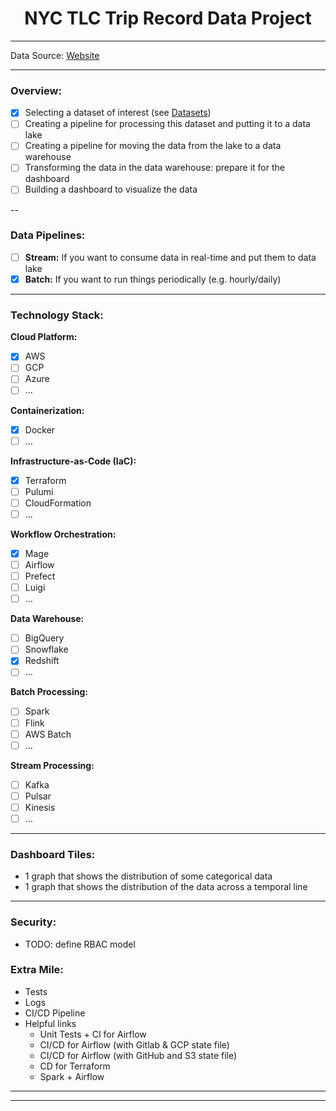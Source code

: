 # <center> NYC TLC Trip Record Data Project </center>
---

Data Source: [Website](https://www.nyc.gov/site/tlc/about/tlc-trip-record-data.page)

---

### Overview:
- [x] Selecting a dataset of interest (see [Datasets](https://github.com/DataTalksClub/data-engineering-zoomcamp/tree/main/projects#datasets))
- [ ] Creating a pipeline for processing this dataset and putting it to a data lake
- [ ] Creating a pipeline for moving the data from the lake to a data warehouse
- [ ] Transforming the data in the data warehouse: prepare it for the dashboard
- [ ] Building a dashboard to visualize the data

--

### Data Pipelines:
- [ ] __Stream:__ If you want to consume data in real-time and put them to data lake
- [x] __Batch:__ If you want to run things periodically (e.g. hourly/daily)

---

### Technology Stack:
__Cloud Platform:__
- [x] AWS
- [ ] GCP
- [ ] Azure
- [ ] ...

__Containerization:__
- [x] Docker
- [ ] ...

__Infrastructure-as-Code (IaC):__
- [x] Terraform
- [ ] Pulumi
- [ ] CloudFormation
- [ ] ...

__Workflow Orchestration:__
- [x] Mage
- [ ] Airflow
- [ ] Prefect
- [ ] Luigi
- [ ] ...

__Data Warehouse:__
- [ ] BigQuery
- [ ] Snowflake
- [x] Redshift
- [ ] ...

__Batch Processing:__
- [ ] Spark
- [ ] Flink
- [ ] AWS Batch
- [ ] ...

__Stream Processing:__
- [ ] Kafka
- [ ] Pulsar
- [ ] Kinesis
- [ ] …

---

### Dashboard Tiles:
- 1 graph that shows the distribution of some categorical data
- 1 graph that shows the distribution of the data across a temporal line

---

### Security:
- TODO: define RBAC model

### Extra Mile:
- Tests
- Logs
- CI/CD Pipeline
- Helpful links
    - Unit Tests + CI for Airflow
    - CI/CD for Airflow (with Gitlab & GCP state file)
    - CI/CD for Airflow (with GitHub and S3 state file)
    - CD for Terraform
    - Spark + Airflow


---
---
